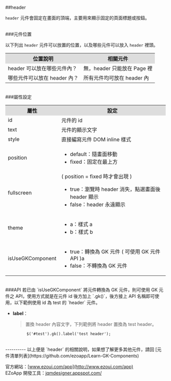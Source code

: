 ##header

`header` 元件會固定在畫面的頂端，主要用來顯示固定的頁面標題或按鈕。  

<br/>
###元件位置

以下列出 `header` 元件可以放置的位置，以及哪些元件可以放入 `header` 裡頭。
<table>
<tr>
<th style="background:#ddd;">位置說明</th>
<th style="background:#ddd;">相關元件</th>
</tr>
<tr>
<td>header 可以放在哪些元件內？
</td>
<td>無，header 只能放在 Page 裡</td>
</tr>
<tr>
<td>哪些元件可以放在 header 內？</td>
<td>所有元件均可放在 header 內</td>
</tr>
</table>

<br/>
###屬性設定
<table>

<tr>
<th style="background:#ddd;">屬性</th>
<th style="background:#ddd;">設定</th>
</tr>

<tr>
<td>id</td>
<td>元件的 id</td>
</tr>

<tr>
<td>text</td>
<td>元件的顯示文字</td>
</tr>

<tr>
<td>style</td>
<td>直接編寫元件 DOM inline 樣式</td>
</tr>

<tr>
<td>position</td>
<td><ul>
<li>default：隨畫面移動</li>
<li>fixed：固定在最上方</li>
</ul></td>
</tr>

<tr>
<td>fullscreen</td>
<td>
( position = fixed 時才會出現 )
<ul>
<li>true：瀏覽時 header 消失，點選畫面後 header 顯示</li>
<li>false：header 永遠顯示</li>
</ul></td>
</tr>

<tr>
<td>theme</td>
<td><ul>
<li>a：樣式 a</li>
<li>b：樣式 b</li>
</ul></td>
</tr>

<tr>
<td>isUseGKComponent</td>
<td><ul>
<li>true：轉換為 GK 元件 ( 可使用 GK 元件 API )a</li>
<li>false：不轉換為 GK 元件</li>
</ul></td>
</tr>

</table>

<br/>
###API
若已由 `isUseGKComponent` 將元件轉換為 GK 元件，則可使用 GK 元件之 API，使用方式就是在元件 id 後方加上 `.gk()`，後方接上 API 名稱即可使用，以下範例使用 id 為 test 的 `header` 元件。

- **label**：  
  	> 置換 header 內容文字，下列範例將 header 置換為 test header。

			$('#test').gk().label('test header');


<br/>
----------
以上便是 `header` 的相關說明，如果想了解更多其他元件，請回 [元件清單列表](https://github.com/ezoapp/Learn-GK-Components)  

官方網站：[www.ezoui.com/app](http://www.ezoui.com/app)  
EZoApp 開發工具：[jqmdesigner.appspot.com/](http://jqmdesigner.appspot.com/)




